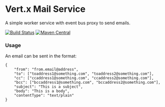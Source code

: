 # Vert.x Mail Service

A simple worker service with event bus proxy to send emails. 

[![Build Status](http://img.shields.io/travis/ef-labs/vertx-mail-service.svg?maxAge=2592000&style=flat-square)](https://travis-ci.org/ef-labs/vertx-mail-service)
[![Maven Central](https://img.shields.io/maven-central/v/com.englishtown.vertx/vertx-mail-service.svg?maxAge=2592000&style=flat-square)](https://maven-badges.herokuapp.com/maven-central/com.englishtown.vertx/vertx-mail-service/)

### Usage

An email can be sent in the format:

```
{
    "from": "from.email@address",
    "to": ["toaddress1@something.com", "toaddress2@something.com"],
    "cc": ["ccaddress1@something.com", "ccaddress2@something.com"],
    "bcc": ["bccaddress1@something.com", "bccaddress2@something.com"],
    "subject": "This is a subject",
    "body": "This is a body",
    "contentType": "text/plain"
}
```
